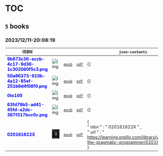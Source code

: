 
# TOC
## `5` books
### 2023/12/11-20:08:19
|  ISBN 	|   	|   	|   	|  `json-contents` 	| `status` |
|---	|---	|---	|---	|---	|---	|
<span style="color:blue">**9b873c30-eccb-4c17-9d36-1c302060f5c3.png**</span>|![`img`](9b873c30-eccb-4c17-9d36-1c302060f5c3.png/9b873c30-eccb-4c17-9d36-1c302060f5c3.png.png)|[`epub`](9b873c30-eccb-4c17-9d36-1c302060f5c3.png/9b873c30-eccb-4c17-9d36-1c302060f5c3.png.epub)|[`pdf`](9b873c30-eccb-4c17-9d36-1c302060f5c3.png/9b873c30-eccb-4c17-9d36-1c302060f5c3.png.pdf)|{}|<span style="color:yellow">**WIP**</span>
<span style="color:blue">**50a86373-910b-4a12-85ef-251b6d4f08f0.png**</span>|![`img`](50a86373-910b-4a12-85ef-251b6d4f08f0.png/50a86373-910b-4a12-85ef-251b6d4f08f0.png.png)|[`epub`](50a86373-910b-4a12-85ef-251b6d4f08f0.png/50a86373-910b-4a12-85ef-251b6d4f08f0.png.epub)|[`pdf`](50a86373-910b-4a12-85ef-251b6d4f08f0.png/50a86373-910b-4a12-85ef-251b6d4f08f0.png.pdf)|{}|<span style="color:yellow">**WIP**</span>
<span style="color:blue">**0to100**</span>|![`img`](0to100/0to100.png)|[`epub`](0to100/0to100.epub)|[`pdf`](0to100/0to100.pdf)|{}|<span style="color:yellow">**WIP**</span>
<span style="color:blue">**63fd79b5-ad41-45fd-a2dc-367f317bcc0c.png**</span>|![`img`](63fd79b5-ad41-45fd-a2dc-367f317bcc0c.png/63fd79b5-ad41-45fd-a2dc-367f317bcc0c.png.png)|[`epub`](63fd79b5-ad41-45fd-a2dc-367f317bcc0c.png/63fd79b5-ad41-45fd-a2dc-367f317bcc0c.png.epub)|[`pdf`](63fd79b5-ad41-45fd-a2dc-367f317bcc0c.png/63fd79b5-ad41-45fd-a2dc-367f317bcc0c.png.pdf)|{}|<span style="color:yellow">**WIP**</span>
<span style="color:blue">**020161622X**</span>|![`img`](020161622X/020161622X.png)|[`epub`](020161622X/020161622X.epub)|[`pdf`](020161622X/020161622X.pdf)|{ <br/>      " isbn " :  " 020161622X " , <br/>      " url " :  " https://learning.oreilly.com/library/view/hunt-the-pragmatic-programmer/020161622X/ "  <br/> }|<span style="color:yellow">**WIP**</span>
        